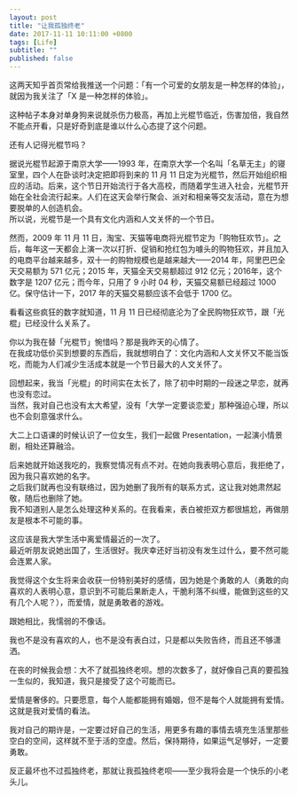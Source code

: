 ```yaml
---
layout: post
title: "让我孤独终老"
date: 2017-11-11 10:11:00 +0800
tags: [Life]
subtitle: ""
published: false
---
```

这两天知乎首页常给我推送一个问题：「有一个可爱的女朋友是一种怎样的体验」，就因为我关注了「X 是一种怎样的体验」。

这种帖子本身对单身狗来说就杀伤力极高，再加上光棍节临近，伤害加倍，我自然不能点开看，只是好奇到底是谁以什么心态提了这个问题。   

还有人记得光棍节吗？

据说光棍节起源于南京大学——1993 年，在南京大学一个名叫「名草无主」的寝室里，四个人在卧谈时决定把即将到来的 11 月 11 日定为光棍节，然后开始组织相应的活动。后来，这个节日开始流行于各大高校，而随着学生进入社会，光棍节开始在全社会流行起来。人们在这天会举行聚会、派对和相亲等交友活动，意在为想要脱单的人创造机会。  
所以说，光棍节是一个具有文化内涵和人文关怀的一个节日。

然而，2009 年 11 月 11 日，淘宝、天猫等电商将光棍节定为「购物狂欢节」。之后，每年这一天都会上演一次以打折、促销和抢红包为噱头的购物狂欢，并且加入的电商平台越来越多，双十一的购物规模也是越来越大——2014 年，阿里巴巴全天交易额为 571 亿元；2015 年，天猫全天交易额超过 912 亿元；2016年，这个数字是 1207 亿元；而今年，只用了 9 小时 04 秒，天猫交易额已经超过 1000 亿。保守估计一下，2017 年的天猫交易额应该不会低于 1700 亿。

看看这些疯狂的数字就知道，11 月 11 日已经彻底沦为了全民购物狂欢节，跟「光棍」已经没什么关系了。

你以为我在替「光棍节」惋惜吗？那是我昨天的心情了。   
在我成功低价买到想要的东西后，我就想明白了：文化内涵和人文关怀又不能当饭吃，而能为人们减少生活成本就是一个节日最大的人文关怀了。
     
     
回想起来，我当「光棍」的时间实在太长了，除了初中时期的一段迷之早恋，就再也没有恋过。  
当然，我对自己也没有太大希望，没有「大学一定要谈恋爱」那种强迫心理，所以也不会刻意强求什么。 

大二上口语课的时候认识了一位女生，我们一起做 Presentation，一起演小情景剧，相处还算融洽。

后来她就开始送我吃的，我察觉情况有点不对。在她向我表明心意后，我拒绝了，因为我只喜欢她的名字。        
之后我们就再也没有联络过，因为她删了我所有的联系方式，这让我对她肃然起敬，随后也删除了她。      
我不知道别人是怎么处理这种关系的。在我看来，表白被拒双方都很尴尬，再做朋友是根本不可能的事。 

这应该是我大学生活中离爱情最近的一次了。   
最近听朋友说她出国了，生活很好。我庆幸还好当初没有发生过什么，要不然可能会连累人家。   

我觉得这个女生将来会收获一份特别美好的感情，因为她是个勇敢的人（勇敢的向喜欢的人表明心意，意识到不可能后果断走人，干脆利落不纠缠，能做到这些的又有几个人呢？），而爱情，就是勇敢者的游戏。  

跟她相比，我懦弱的不像话。

我也不是没有喜欢的人，也不是没有表白过，只是都以失败告终，而且还不够潇洒。    

在丧的时候我会想：大不了就孤独终老呗。想的次数多了，就好像自己真的要孤独一生似的，我知道，我只是接受了这个可能而已。   

爱情是奢侈的。只要愿意，每个人能都能拥有婚姻，但不是每个人就能拥有爱情。这就是我对爱情的看法。  

我对自己的期许是，一定要过好自己的生活，用更多有趣的事情去填充生活里那些空白的空间，这样就不至于活的空虚。然后，保持期待，如果运气足够好，一定要勇敢。   

反正最坏也不过孤独终老，那就让我孤独终老呗——至少我将会是一个快乐的小老头儿。